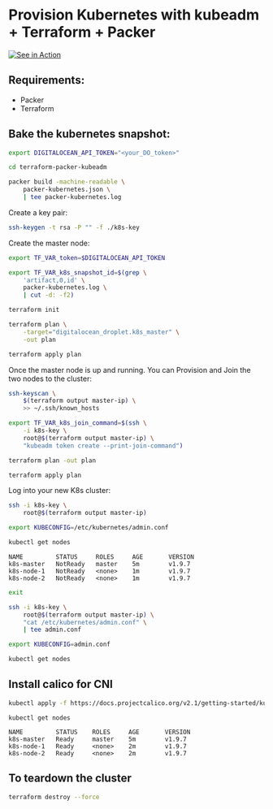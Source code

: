 Provision Kubernetes with kubeadm + Terraform + Packer
=================


[![See in Action](https://lawofattractionsolutions.com/wp-content/uploads/2016/04/action-clapboard.png)](http://www.youtube.com/watch?v=J8RGm0rBAIg "Kubernetes on DO")



## Requirements:


* Packer
* Terraform



## Bake the kubernetes snapshot: 

```bash
export DIGITALOCEAN_API_TOKEN="<your_DO_token>"

cd terraform-packer-kubeadm

packer build -machine-readable \
    packer-kubernetes.json \
    | tee packer-kubernetes.log
```

Create a key pair:

```bash
ssh-keygen -t rsa -P "" -f ./k8s-key
```

Create the master node:

```bash
export TF_VAR_token=$DIGITALOCEAN_API_TOKEN

export TF_VAR_k8s_snapshot_id=$(grep \
    'artifact,0,id' \
    packer-kubernetes.log \
    | cut -d: -f2)

terraform init

terraform plan \
    -target="digitalocean_droplet.k8s_master" \
    -out plan

terraform apply plan
```

Once the master node is up and running. You can Provision and Join the two nodes to the cluster:

```bash
ssh-keyscan \
    $(terraform output master-ip) \
    >> ~/.ssh/known_hosts

export TF_VAR_k8s_join_command=$(ssh \
    -i k8s-key \
    root@$(terraform output master-ip) \
    "kubeadm token create --print-join-command")

terraform plan -out plan

terraform apply plan
```

Log into your new K8s cluster:

```bash
ssh -i k8s-key \
    root@$(terraform output master-ip)

export KUBECONFIG=/etc/kubernetes/admin.conf

kubectl get nodes
```

```
NAME         STATUS     ROLES     AGE       VERSION
k8s-master   NotReady   master    5m        v1.9.7
k8s-node-1   NotReady   <none>    1m        v1.9.7
k8s-node-2   NotReady   <none>    1m        v1.9.7
```

```bash
exit

ssh -i k8s-key \
    root@$(terraform output master-ip) \
    "cat /etc/kubernetes/admin.conf" \
    | tee admin.conf

export KUBECONFIG=admin.conf

kubectl get nodes
```

## Install calico for CNI

```bash
kubectl apply -f https://docs.projectcalico.org/v2.1/getting-started/kubernetes/installation/hosted/kubeadm/1.6/calico.yaml

```
```
kubectl get nodes

NAME         STATUS    ROLES     AGE       VERSION
k8s-master   Ready     master    5m        v1.9.7
k8s-node-1   Ready     <none>    2m        v1.9.7
k8s-node-2   Ready     <none>    2m        v1.9.7
```

## To teardown the cluster

```bash
terraform destroy --force
```
